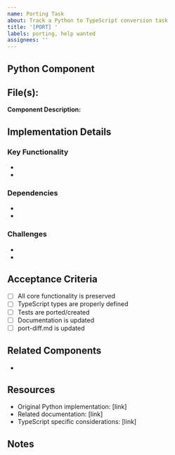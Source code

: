```yaml
---
name: Porting Task
about: Track a Python to TypeScript conversion task
title: '[PORT] '
labels: porting, help wanted
assignees: ''
---
```


## Python Component
<!-- Describe the Python component that needs to be ported -->
**File(s):**
-

**Component Description:**


## Implementation Details
<!-- Specific details about the implementation that need attention -->

### Key Functionality
<!-- List the key functionality that needs to be preserved -->
-
-

### Dependencies
<!-- List any dependencies that need to be considered -->
-
-

### Challenges
<!-- Known challenges or differences between Python and TypeScript implementations -->
-
-

## Acceptance Criteria
<!-- What needs to be true for this port to be considered complete -->
- [ ] All core functionality is preserved
- [ ] TypeScript types are properly defined
- [ ] Tests are ported/created
- [ ] Documentation is updated
- [ ] port-diff.md is updated

## Related Components
<!-- List related components or dependencies that might be affected -->
-

## Resources
<!-- Helpful resources, links, or documentation -->
- Original Python implementation: [link]
- Related documentation: [link]
- TypeScript specific considerations: [link]

## Notes
<!-- Any additional notes or context -->
